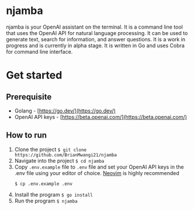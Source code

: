 # njamba

njamba is your OpenAI assistant on the terminal. It is a command line tool that uses the OpenAI API for natural language processing. It can be used to generate text, search for information, and answer questions. It is a work in progress and is currently in alpha stage. It is written in Go and uses Cobra for command line interface.

# Get started

## Prerequisite

- Golang - [https://go.dev/](https://go.dev/)
- OpenAI API keys - [https://beta.openai.com/](https://beta.openai.com/)

## How to run

1. Clone the project
   `$ git clone https://github.com/BrianMwangi21/njamba`
2. Navigate into the project
   `$ cd njamba`
3. Copy `.env.example` file to `.env` file and set your OpenAI API keys in the .env file using your editor of choice. [Neovim](https://neovim.io/) is highly recommended
   ```
   $ cp .env.example .env
   ```
4. Install the program
   `$ go install`
5. Run the program
   `$ njamba`

